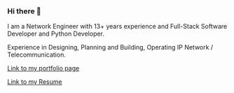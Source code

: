 ### Hi there 👋

<!--
**Toogii2019/Toogii2019** is a ✨ _special_ ✨ repository because its `README.md` (this file) appears on your GitHub profile.

Here are some ideas to get you started:

- 🔭 I’m currently working on ...
- 🌱 I’m currently learning ...
- 👯 I’m looking to collaborate on ...
- 🤔 I’m looking for help with ...
- 💬 Ask me about ...
- 📫 How to reach me: ...
- 😄 Pronouns: ...
- ⚡ Fun fact: ...
-->

I am a Network Engineer with 13+ years experience and Full-Stack Software Developer and Python Developer.

Experience in Designing, Planning and Building, Operating IP Network / Telecommunication. 

[Link to my portfolio page ](https://toogii-profile-02786.herokuapp.com/)

[Link to my Resume](https://drive.google.com/file/d/1ETUC7lx-GEipR05K_3H9BfdeJE3WX30f/view?usp=sharing)
